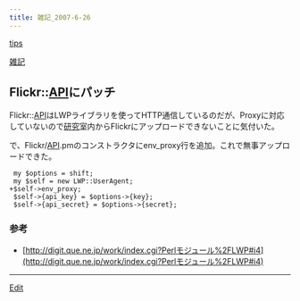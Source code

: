 ```yaml
---
title: 雑記_2007-6-26
---
```

[tips](/tips)



[雑記](/雑記)


## Flickr::[API](/API)にパッチ

Flickr::[API](/API)はLWPライブラリを使ってHTTP通信しているのだが、Proxyに対応していないので[研究](/研究)室内からFlickrにアップロードできないことに気付いた。



で、Flickr/[API](/API).pmのコンストラクタにenv_proxy行を追加。これで無事アップロードできた。

```
 my $options = shift;
 my $self = new LWP::UserAgent;
+$self->env_proxy;
 $self->{api_key} = $options->{key};
 $self->{api_secret} = $options->{secret};
```

### 参考

* [http://digit.que.ne.jp/work/index.cgi?Perlモジュール%2FLWP#i4](http://digit.que.ne.jp/work/index.cgi?Perlモジュール%2FLWP#i4)
<!--  -->




----
[Edit](https://github.com/vitroid/vitroid.github.io/edit/master/MD/雑記_2007-6-26.md)
